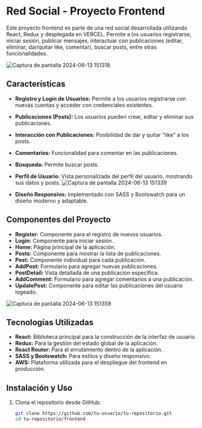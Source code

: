 # Red Social - Proyecto Frontend

Este proyecto frontend es parte de una red social desarrollada utilizando React, Redux y desplegada en VERCEL. Permite a los usuarios registrarse, iniciar sesión, publicar mensajes, interactuar con publicaciones (editar, eliminar, dar/quitar like, comentar), buscar posts, entre otras funcionalidades.

![Captura de pantalla 2024-06-13 151318](https://github.com/evagarcle/Red-Social-REACT-con-REDUX/assets/160127899/cf0a3557-b339-429e-8227-8accd1e4ba5d)

## Características

- **Registro y Login de Usuarios:** Permite a los usuarios registrarse con nuevas cuentas y acceder con credenciales existentes.
- **Publicaciones (Posts):** Los usuarios pueden crear, editar y eliminar sus publicaciones.
- **Interacción con Publicaciones:** Posibilidad de dar y quitar "like" a los posts.
- **Comentarios:** Funcionalidad para comentar en las publicaciones.
- **Búsqueda:** Permite buscar posts.
- **Perfil de Usuario:** Vista personalizada del perfil del usuario, mostrando sus datos y posts.
  ![Captura de pantalla 2024-06-13 151339](https://github.com/evagarcle/Red-Social-REACT-con-REDUX/assets/160127899/14759daf-3678-4c17-898e-d3d553ac02e8)

- **Diseño Responsivo:** Implementado con SASS y Bootswatch para un diseño moderno y adaptable.

## Componentes del Proyecto

- **Register:** Componente para el registro de nuevos usuarios.
- **Login:** Componente para iniciar sesión.
- **Home:** Página principal de la aplicación.
- **Posts:** Componente para mostrar la lista de publicaciones.
- **Post:** Componente individual para cada publicación.
- **AddPost:** Formulario para agregar nuevas publicaciones.
- **PostDetail:** Vista detallada de una publicación específica.
- **AddComment:** Formulario para agregar comentarios a una publicación.
- **UpdatePost:** Componente para editar las publicaciones del usuario logeado.
  
![Captura de pantalla 2024-06-13 151359](https://github.com/evagarcle/Red-Social-REACT-con-REDUX/assets/160127899/89d1e736-1e34-4be2-9102-4c9b1060d7ff)

## Tecnologías Utilizadas

- **React:** Biblioteca principal para la construcción de la interfaz de usuario.
- **Redux:** Para la gestión del estado global de la aplicación.
- **React Router:** Para el enrutamiento dentro de la aplicación.
- **SASS y Bootswatch:** Para estilos y diseño responsivo.
- **AWS:** Plataforma utilizada para el despliegue del frontend en producción.

## Instalación y Uso

1. Clona el repositorio desde GitHub:

   ```bash
   git clone https://github.com/tu-usuario/tu-repositorio.git
   cd tu-repositorio/frontend
